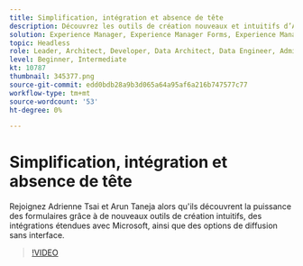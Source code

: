 ```yaml
---
title: Simplification, intégration et absence de tête
description: Découvrez les outils de création nouveaux et intuitifs d’AEM Forms, les intégrations étendues avec Microsoft et les options de diffusion sans interface.
solution: Experience Manager, Experience Manager Forms, Experience Manager as a Cloud Service
topic: Headless
role: Leader, Architect, Developer, Data Architect, Data Engineer, Admin, User
level: Beginner, Intermediate
kt: 10787
thumbnail: 345377.png
source-git-commit: edd0bdb28a9b3d065a64a95af6a216b747577c77
workflow-type: tm+mt
source-wordcount: '53'
ht-degree: 0%

---
```



# Simplification, intégration et absence de tête

Rejoignez Adrienne Tsai et Arun Taneja alors qu&#39;ils découvrent la puissance des formulaires grâce à de nouveaux outils de création intuitifs, des intégrations étendues avec Microsoft, ainsi que des options de diffusion sans interface.

>[!VIDEO](https://video.tv.adobe.com/v/345377/?quality=12&learn=on)
